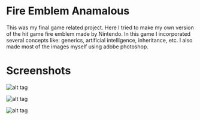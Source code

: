 Fire Emblem Anamalous
=====================
This was my final game related project. Here I tried to make my own version of the hit game
fire emblem made by Nintendo. In this game I incorporated several concepts like: generics,
artificial intelligence, inheritance, etc. I also made most of the images myself using adobe
photoshop.

Screenshots
===========
![alt tag](https://raw.githubusercontent.com/wgma00/games/master/fire-emblem/screenshots/mainmenu.jpg)

![alt tag](https://raw.githubusercontent.com/wgma00/games/master/fire-emblem/screenshots/instructions.jpg)

![alt tag](https://raw.githubusercontent.com/wgma00/games/master/fire-emblem/screenshots/gameplay.jpg)

